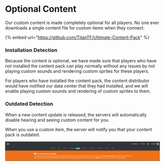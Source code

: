# Optional Content

Our custom content is made completely optional for all players. No one ever downloads a single content file for custom items when they connect.

{% embed url="https://github.com/TitanTF/Ultimate-Content-Pack" %}

### Installation Detection

Because the content is optional, we have made sure that players who have not installed the content pack can play normally without any issues by not playing custom sounds and rendering custom sprites for these players.

For players who have installed the content pack, the content distributor would have notified our data center that they had installed, and we will enable playing custom sounds and rendering of custom sprites to them.

### Outdated Detection

When a new content update is released, the servers will automatically disable hearing and seeing custom content for you.

When you use a custom item, the server will notify you that your content pack is outdated.

![An alert is also displayed on every page of the website notifying the user of their outdated installation](../.gitbook/assets/image%20%289%29.png)



